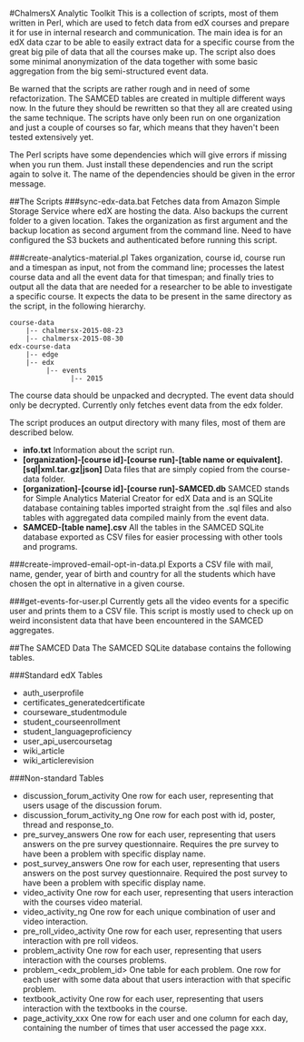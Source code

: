 #ChalmersX Analytic Toolkit
This is a collection of scripts, most of them written in Perl, which are used to fetch data from edX courses and prepare it for use in internal research and communication. The main idea is for an edX data czar to be able to easily extract data for a specific course from the great big pile of data that all the courses make up. The script also does some minimal anonymization of the data together with some basic aggregation from the big semi-structured event data.

Be warned that the scripts are rather rough and in need of some refactorization. The SAMCED tables are created in multiple different ways now. In the future they should be rewritten so that they all are created using the same technique. The scripts have only been run on one organization and just a couple of courses so far, which means that they haven't been tested extensively yet.

The Perl scripts have some dependencies which will give errors if missing when you run them. Just install these dependencies and run the script again to solve it. The name of the dependencies should be given in the error message.

##The Scripts
###sync-edx-data.bat
Fetches data from Amazon Simple Storage Service where edX are hosting the data. Also backups the current folder to a given location. Takes the organization as first argument and the backup location as second argument from the command line. Need to have configured the S3 buckets and authenticated before running this script.

###create-analytics-material.pl
Takes organization, course id, course run and a timespan as input, not from the command line; processes the latest course data and all the event data for that timespan; and finally tries to output all the data that are needed for a researcher to be able to investigate a specific course. It expects the data to be present in the same directory as the script, in the following hierarchy.

    course-data
        |-- chalmersx-2015-08-23
        |-- chalmersx-2015-08-30
    edx-course-data
        |-- edge
        |-- edx
             |-- events
                   |-- 2015

The course data should be unpacked and decrypted. The event data should only be decrypted. Currently only fetches event data from the edx folder.

The script produces an output directory with many files, most of them are described below.
 
 * **info.txt**
   Information about the script run.
 * **[organization]-[course id]-[course run]-[table name or equivalent].[sql|xml.tar.gz|json]**
   Data files that are simply copied from the course-data folder.
 * **[organization]-[course id]-[course run]-SAMCED.db**
   SAMCED stands for Simple Analytics Material Creator for edX Data and is an SQLite database containing tables imported straight from the .sql files and also tables with aggregated data compiled mainly from the event data.
 * **SAMCED-[table name].csv**
   All the tables in the SAMCED SQLite database exported as CSV files for easier processing with other tools and programs.

###create-improved-email-opt-in-data.pl
Exports a CSV file with mail, name, gender, year of birth and country for all the students which have chosen the opt in alternative in a given course.

###get-events-for-user.pl
Currently gets all the video events for a specific user and prints them to a CSV file. This script is mostly used to check up on weird inconsistent data that have been encountered in the SAMCED aggregates.

##The SAMCED Data
The SAMCED SQLite database contains the following tables.

###Standard edX Tables
  * auth_userprofile
  * certificates_generatedcertificate
  * courseware_studentmodule
  * student_courseenrollment
  * student_languageproficiency
  * user_api_usercoursetag
  * wiki_article
  * wiki_articlerevision
  
###Non-standard Tables
  * discussion_forum_activity
        One row for each user, representing that users usage of the 
        discussion forum.
  * discussion_forum_activity_ng
        One row for each post with id, poster, thread and response_to.
  * pre_survey_answers
        One row for each user, representing that users answers on the pre
        survey questionnaire. Requires the pre survey to have been a problem with specific display name.
  * post_survey_answers
        One row for each user, representing that users answers on the post
        survey questionnaire. Required the post survey to have been a problem with specific display name.
  * video_activity
        One row for each user, representing that users interaction with
        the courses video material.
  * video_activity_ng
        One row for each unique combination of user and video interaction.
  * pre_roll_video_activity
        One row for each user, representing that users interaction with
        pre roll videos.
  * problem_activity
        One row for each user, representing that users interaction with the
        courses problems.
  * problem_<edx_problem_id>
        One table for each problem. One row for each user with some data 
        about that users interaction with that specific problem.
  * textbook_activity
        One row for each user, representing that users interaction with
        the textbooks in the course.
  * page_activity_xxx
        One row for each user and one column for each day, containing the 
        number of times that user accessed the page xxx.